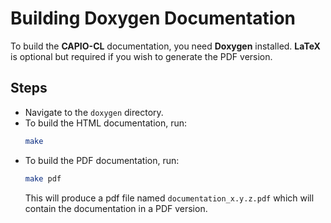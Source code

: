 # Building Doxygen Documentation

To build the **CAPIO-CL** documentation, you need **Doxygen** installed. **LaTeX** is optional but required if you wish to generate the PDF version.

## Steps
- Navigate to the `doxygen` directory.
- To build the HTML documentation, run:
   ```bash
   make
   ```
-  To build the PDF documentation, run:
   ```bash
   make pdf
   ```
   This will produce a pdf file named    `documentation_x.y.z.pdf` which will contain the documentation in a PDF version.